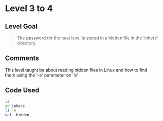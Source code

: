# Level 3 to 4

## Level Goal
> The password for the next level is stored in a hidden file in the 'inhere' directory.

## Comments
This level taught be about reading hidden files in Linux and how to find them using the '-a' parameter on 'ls'

Code Used
------
```bash
ls
cd inhere
ls -a
cat .hidden
```

